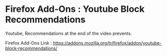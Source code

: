 # Firefox Add-Ons : Youtube Block Recommendations
Youtube, Recommendations at the end of the video prevents.

Firefox Add-Ons Link : https://addons.mozilla.org/tr/firefox/addon/youtube-block-recommendations/